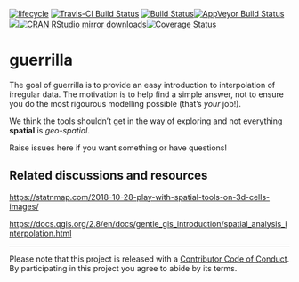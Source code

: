 
<!-- README.md is generated from README.Rmd. Please edit that file -->

[![lifecycle](https://img.shields.io/badge/lifecycle-maturing-blue.svg)](https://www.tidyverse.org/lifecycle/#maturing)
[![Travis-CI Build
Status](http://badges.herokuapp.com/travis/hypertidy/guerrilla?branch=master&env=BUILD_NAME=trusty_release&label=linux)](https://travis-ci.org/hypertidy/guerrilla)
[![Build
Status](http://badges.herokuapp.com/travis/hypertidy/guerrilla?branch=master&env=BUILD_NAME=osx_release&label=osx)](https://travis-ci.org/hypertidy/guerrilla)[![AppVeyor
Build
Status](https://ci.appveyor.com/api/projects/status/github/hypertidy/guerrilla?branch=master&svg=true)](https://ci.appveyor.com/project/hypertidy/guerrilla)[![](http://www.r-pkg.org/badges/version/guerrilla)](http://www.r-pkg.org/pkg/guerrilla)[![CRAN
RStudio mirror
downloads](http://cranlogs.r-pkg.org/badges/guerrilla)](http://www.r-pkg.org/pkg/guerrilla)[![Coverage
Status](https://img.shields.io/codecov/c/github/hypertidy/guerrilla/master.svg)](https://codecov.io/github/hypertidy/guerrilla?branch=master)

# guerrilla

The goal of guerrilla is to provide an easy introduction to
interpolation of irregular data. The motivation is to help find a simple
answer, not to ensure you do the most rigourous modelling possible
(that’s *your* job\!).

We think the tools shouldn’t get in the way of exploring and not
everything **spatial** is *geo-spatial*.

Raise issues here if you want something or have questions\!

## Related discussions and resources

<https://statnmap.com/2018-10-28-play-with-spatial-tools-on-3d-cells-images/>

<https://docs.qgis.org/2.8/en/docs/gentle_gis_introduction/spatial_analysis_interpolation.html>

-----

Please note that this project is released with a [Contributor Code of
Conduct](https://github.com/hypertidy/guerrilla/blob/master/CONDUCT.md).
By participating in this project you agree to abide by its terms.
